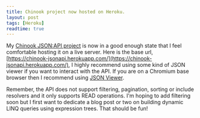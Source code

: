 ```yaml
---
title: Chinook project now hosted on Heroku.
layout: post
tags: [Heroku]
readtime: true
---
```


My [Chinook JSON:API project](https://github.com/circleupx/Chinook) is now in a good enough state that I feel comfortable hosting it on a live server. Here is the base url, [https://chinook-jsonapi.herokuapp.com/](https://chinook-jsonapi.herokuapp.com/), I highly recommend using some kind of JSON viewer if you want to interact with the API. If you are on a Chromium base browser then I recommend using [JSON Viewer](https://chrome.google.com/webstore/detail/json-viewer/gbmdgpbipfallnflgajpaliibnhdgobh). 

Remember, the API does not support filtering, pagination, sorting or include resolvers and it only supports READ operations. I'm hoping to add filtering soon but I first want to dedicate a blog post or two on building dynamic LINQ queries using expression trees. That should be fun!